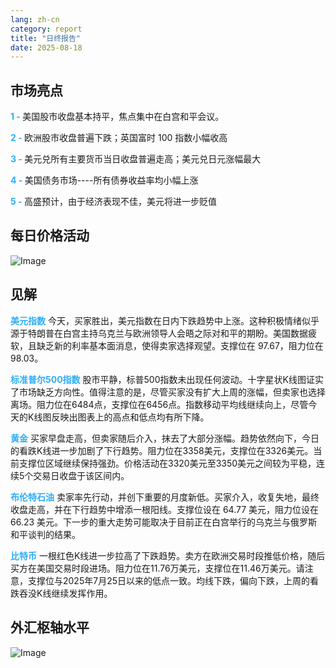 ```yaml
---
lang: zh-cn
category: report
title: "日终报告"
date: 2025-08-18
---
```



<h2>市场亮点</h2>
<strong style="color: #2caef7;">1 - </strong> 美国股市收盘基本持平，焦点集中在白宫和平会议。


<strong style="color: #2caef7;">2 - </strong> 欧洲股市收盘普遍下跌；英国富时 100 指数小幅收高

<strong style="color: #2caef7;">3 - </strong> 美元兑所有主要货币当日收盘普遍走高；美元兑日元涨幅最大

<strong style="color: #2caef7;">4 - </strong> 美国债务市场----所有债券收益率均小幅上涨

<strong style="color: #2caef7;">5 - </strong> 高盛预计，由于经济表现不佳，美元将进一步贬值



<h2>每日价格活动</h2>
<img src="https://markleighedu.github.io/img/Aug-2025/18-Aug-2025/price.jpg" alt="Image"/>

<h2>见解</h2>
<strong style="color: #2caef7;">美元指数</strong> 今天，买家胜出，美元指数在日内下跌趋势中上涨。这种积极情绪似乎源于特朗普在白宫主持乌克兰与欧洲领导人会晤之际对和平的期盼。美国数据疲软，且缺乏新的利率基本面消息，使得卖家选择观望。支撑位在 97.67，阻力位在 98.03。

<strong style="color: #2caef7;">标准普尔500指数</strong> 股市平静，标普500指数未出现任何波动。十字星状K线图证实了市场缺乏方向性。值得注意的是，尽管买家没有扩大上周的涨幅，但卖家也选择离场。阻力位在6484点，支撑位在6456点。指数移动平均线继续向上，尽管今天的K线图反映出图表上的高点和低点均有所下降。

<strong style="color: #2caef7;">黄金</strong> 买家早盘走高，但卖家随后介入，抹去了大部分涨幅。趋势依然向下，今日的看跌K线进一步加剧了下行趋势。阻力位在3358美元，支撑位在3326美元。当前支撑位区域继续保持强劲。价格活动在3320美元至3350美元之间较为平稳，连续5个交易日收盘于该区间内。

<strong style="color: #2caef7;">布伦特石油</strong> 卖家率先行动，并创下重要的月度新低。买家介入，收复失地，最终收盘走高，并在下行趋势中增添一根阳线。支撑位设在 64.77 美元，阻力位设在 66.23 美元。下一步的重大走势可能取决于目前正在白宫举行的乌克兰与俄罗斯和平谈判的结果。

<strong style="color: #2caef7;">比特币</strong> 一根红色K线进一步拉高了下跌趋势。卖方在欧洲交易时段推低价格，随后买方在美国交易时段进场。阻力位在11.76万美元，支撑位在11.46万美元。请注意，支撑位与2025年7月25日以来的低点一致。均线下跌，偏向下跌，上周的看跌吞没K线继续发挥作用。



<h2>外汇枢轴水平</h2>
<img src="https://markleighedu.github.io/img/Aug-2025/18-Aug-2025/pivot.jpg" alt="Image"/>